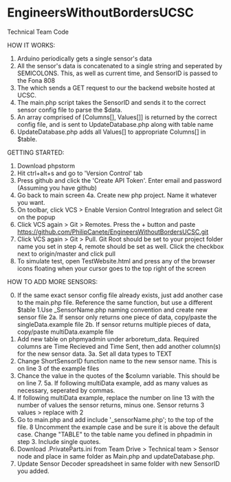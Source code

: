 # EngineersWithoutBordersUCSC
Technical Team Code

HOW IT WORKS:

1. Arduino periodically gets a single sensor's data
2. All the sensor's data is concatenated to a single string and seperated by SEMICOLONS. This, as well as current time, and SensorID is passed to the Fona 808 
3. The which sends a GET request to our the backend website hosted at UCSC. 
4. The main.php script takes the SensorID and sends it to the correct sensor config file to parse the $data. 
5. An array comprised of [Columns[], Values[]] is returned by the correct config file, and is sent to UpdateDatabase.php along with table name
6. UpdateDatabase.php adds all Values[] to appropriate Columns[] in $table.

GETTING STARTED:

1. Download phpstorm
2. Hit ctrl+alt+s and go to 'Version Control' tab
3. Press github and click the 'Create API Token'. Enter email and password (Assuming you have github)
4. Go back to main screen
4a. Create new php project. Name it whatever you want.
5. On toolbar, click VCS > Enable Version Control Integration and select Git on the popup
6. Click VCS again > Git > Remotes. Press the + button and paste https://github.com/PhilipCanete/EngineersWithoutBordersUCSC.git
7. Click VCS again > Git > Pull. Git Root should be set to your project folder name you set in step 4, remote should be set as well. Click the checkbox next to origin/master and click pull
8. To simulate test, open TestWebsite.html and press any of the browser icons floating when your cursor goes to the top right of the screen

HOW TO ADD MORE SENSORS:


0. If the same exact sensor config file already exists, just add another case to the main.php file. Reference the same function, but use a different $table
1.Use _SensorName.php naming convention and create new sensor file 
2a. If sensor only returns one piece of data, copy/paste the singleData.example file 
2b. If sensor returns multiple pieces of data, copy/paste multiData.example file 
3. Add new table on phpmyadmin under arboretum_data. Required columns are Time Recieved and Time Sent, then add another column(s) for the new sensor data. 3a. Set all data types to TEXT 
4. Change ShortSensorID function name to the new sensor name. This is on line 3 of the example files
5. Chance the value in the quotes of the $column variable. This should be on line 7. 5a. If following multiData example, add as many values as necessary, seperated by commas. 
6. If following multiData example, replace the number on line 13 with the number of values the sensor returns, minus one. Sensor returns 3 values > replace with 2 
7. Go to main.php and add include '_sensorName.php'; to the top of the file.
8 Uncomment the example case and be sure it is above the default case. Change "TABLE" to the table name you defined in phpadmin in step 3. Include single quotes.
9. Download .PrivateParts.ini from Team Drive > Technical team > Sensor node and place in same folder as Main.php and updateDatabase.php.
10. Update Sensor Decoder spreadsheet in same folder with new SensorID you added.
